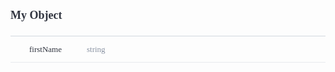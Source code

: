 <div class="attributesKit">
    <div style="padding-bottom:10px;">
        <h1 style="font-family:Source Sans Pro;font-size:18px;color:#30343F;">My Object</h1></div>
    <div style="width:100%;height:auto;display:flex;flex-direction:row;flex-wrap:no-wrap;justify-content:flex-start;align-items:stretch;position:relative;border-top:1px solid #D2D8DE;">
        <div style="height:auto;width:100%;display:flex;flex-direction:column;flex-wrap:no-wrap;justify-content:flex-start;align-items:flex-start;">
            <div style="width:100%;height:auto;display:flex;flex-direction:row;flex-wrap:no-wrap;justify-content:flex-start;align-items:stretch;position:relative;"></div>
            <div style="width:100%;height:auto;display:flex;flex-direction:row;flex-wrap:no-wrap;justify-content:flex-start;align-items:stretch;position:relative;">
                <div style="width:100%;height:auto;">
                    <div>
                        <div>
                            <div style="width:100%;height:auto;display:flex;flex-direction:row;flex-wrap:no-wrap;justify-content:flex-start;align-items:stretch;position:relative;border-bottom:1px solid #E8EBEE;padding-top:14px;padding-bottom:14px;">
                                <div style="height:auto;width:auto;display:flex;flex-direction:column;flex-wrap:no-wrap;justify-content:flex-start;align-items:flex-start;margin-left:30px;margin-right:40px;">
                                    <div style="width:100%;height:auto;font-family:Source Code Pro;font-weight:500;font-size:13px;line-height:13px;color:rgb(48, 52, 63);user-select:none;word-wrap:normal;">firstName</div>
                                </div>
                                <div style="height:auto;width:100%;display:flex;flex-direction:column;flex-wrap:no-wrap;justify-content:flex-start;align-items:flex-start;">
                                    <div style="width:100%;height:auto;display:flex;flex-direction:row;flex-wrap:no-wrap;justify-content:flex-start;align-items:stretch;position:relative;">
                                        <div style="height:auto;width:100%;display:flex;flex-direction:column;flex-wrap:no-wrap;justify-content:flex-start;align-items:flex-start;">
                                            <div style="width:100%;font-family:Source Code Pro;font-weight:regular;font-size:13px;color:#8A93A3;line-height:13px;">string</div>
                                        </div>
                                    </div>
                                    <div style="width:100%;height:auto;display:flex;flex-direction:row;flex-wrap:no-wrap;justify-content:flex-start;align-items:stretch;position:relative;">
                                        <div>
                                            <style>
                                                .attributesKit p {
                                                    margin-bottom: 4px;
                                                    font-family: Source Sans Pro;
                                                    font-size: 14px;
                                                    color: #8A93A3;
                                                    line-height: 21px;
                                                    font-weight: regular;
                                                }
                                                
                                                .attributesKit p:last-child {
                                                    margin-bottom: 0px;
                                                }
                                                
                                                .attributesKit ul {
                                                    margin-left: 20px;
                                                }
                                                
                                                .attributesKit a {
                                                    color: #747E8E;
                                                    text-decoration: none;
                                                    border-bottom: 1px solid #DCE0E8;
                                                }
                                                
                                                .attributesKit a:hover {
                                                    border-bottom: none;
                                                }
                                            </style>
                                            <div style="font-family:Source Sans Pro;font-size:13px;color:#8A93A3;line-height:150%;font-weight:regular;margin-top:6px;">
                                                <p>Lorem ipsum dolor sit amet, consectetur adipiscing elit. Nunc tincidunt auctor erat nec vulputate. Donec ut urna urna. Phasellus nisl dolor, posuere non placerat a, efficitur nec elit. Cras mattis nulla
                                                    et volutpat ullamcorper.</p>
                                                <p>Donec posuere ipsum at est egestas tempus. Nullam sed interdum eros. Proin accumsan sodales sodales. Nam consequat convallis augue vitae pretium. Maecenas quis orci fringilla ex interdum vestibulum non sed
                                                    odio.</p>
                                                <ul>
                                                    <li>
                                                        <p>Lorem ipsum dolor sit amet, consectetur adipiscing elit</p>
                                                    </li>
                                                    <li>
                                                        <p>Duis malesuada velit id nunc porttitor, id interdum eros blandit</p>
                                                    </li>
                                                    <li>
                                                        <p>Pellentesque ut dui a libero varius ultrices at vel nunc</p>
                                                    </li>
                                                </ul>
                                                <p>Curabitur iaculis commodo finibus. Praesent suscipit velit ante, quis bibendum felis molestie vel. Nam ornare enim vitae est bibendum rhoncus. Donec et libero vel mi vehicula varius.</p>
                                                <ul>
                                                    <li>
                                                        <p>Lorem</p>
                                                    </li>
                                                    <li>
                                                        <p>Duis</p>
                                                    </li>
                                                    <li>
                                                        <p>Pellentesque</p>
                                                    </li>
                                                </ul>
                                            </div>
                                        </div>
                                    </div>
                                </div>
                            </div>
                            <div style="width:100%;height:auto;display:flex;flex-direction:row;flex-wrap:no-wrap;justify-content:flex-start;align-items:stretch;position:relative;border-bottom:0px;padding-top:14px;padding-bottom:14px;">
                                <div style="height:auto;width:auto;display:flex;flex-direction:column;flex-wrap:no-wrap;justify-content:flex-start;align-items:flex-start;margin-left:30px;margin-right:40px;">
                                    <div style="width:100%;height:auto;font-family:Source Code Pro;font-weight:500;font-size:13px;line-height:13px;color:rgb(48, 52, 63);user-select:none;word-wrap:normal;">lastName</div>
                                </div>
                                <div style="height:auto;width:100%;display:flex;flex-direction:column;flex-wrap:no-wrap;justify-content:flex-start;align-items:flex-start;">
                                    <div style="width:100%;height:auto;display:flex;flex-direction:row;flex-wrap:no-wrap;justify-content:flex-start;align-items:stretch;position:relative;">
                                        <div style="height:auto;width:100%;display:flex;flex-direction:column;flex-wrap:no-wrap;justify-content:flex-start;align-items:flex-start;">
                                            <div style="width:100%;font-family:Source Code Pro;font-weight:regular;font-size:13px;color:#8A93A3;line-height:13px;">string</div>
                                        </div>
                                    </div>
                                    <div style="width:100%;height:auto;display:flex;flex-direction:row;flex-wrap:no-wrap;justify-content:flex-start;align-items:stretch;position:relative;">
                                        <div>
                                            <style>
                                                .attributesKit p {
                                                    margin-bottom: 4px;
                                                    font-family: Source Sans Pro;
                                                    font-size: 14px;
                                                    color: #8A93A3;
                                                    line-height: 21px;
                                                    font-weight: regular;
                                                }
                                                
                                                .attributesKit p:last-child {
                                                    margin-bottom: 0px;
                                                }
                                                
                                                .attributesKit ul {
                                                    margin-left: 20px;
                                                }
                                                
                                                .attributesKit a {
                                                    color: #747E8E;
                                                    text-decoration: none;
                                                    border-bottom: 1px solid #DCE0E8;
                                                }
                                                
                                                .attributesKit a:hover {
                                                    border-bottom: none;
                                                }
                                            </style>
                                            <div style="font-family:Source Sans Pro;font-size:13px;color:#8A93A3;line-height:150%;font-weight:regular;margin-top:6px;">
                                                <p>Lorem ipsum dolor sit amet, consectetur adipiscing elit. Nunc tincidunt auctor erat nec vulputate. Donec ut urna urna. Phasellus nisl dolor, posuere non placerat a, efficitur nec elit. Cras mattis nulla
                                                    et volutpat ullamcorper.</p>
                                                <p>Donec posuere ipsum at est egestas tempus. Nullam sed interdum eros. Proin accumsan sodales sodales. Nam consequat convallis augue vitae pretium. Maecenas quis orci fringilla ex interdum vestibulum non sed
                                                    odio.</p>
                                                <ul>
                                                    <li>
                                                        <p>Lorem ipsum dolor sit amet, consectetur adipiscing elit</p>
                                                    </li>
                                                    <li>
                                                        <p>Duis malesuada velit id nunc porttitor, id interdum eros blandit</p>
                                                    </li>
                                                    <li>
                                                        <p>Pellentesque ut dui a libero varius ultrices at vel nunc</p>
                                                    </li>
                                                </ul>
                                                <p>Curabitur iaculis commodo finibus. Praesent suscipit velit ante, quis bibendum felis molestie vel. Nam ornare enim vitae est bibendum rhoncus. Donec et libero vel mi vehicula varius.</p>
                                                <ul>
                                                    <li>
                                                        <p>Lorem</p>
                                                    </li>
                                                    <li>
                                                        <p>Duis</p>
                                                    </li>
                                                    <li>
                                                        <p>Pellentesque</p>
                                                    </li>
                                                </ul>
                                            </div>
                                        </div>
                                    </div>
                                </div>
                            </div>
                        </div>
                    </div>
                </div>
            </div>
        </div>
    </div>
</div>